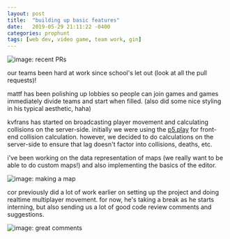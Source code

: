 ```yaml
---
layout: post
title:  "building up basic features"
date:   2019-05-29 21:11:22 -0400
categories: prophunt
tags: [web dev, video game, team work, gin]
---
```


![image: recent PRs][lots-of-prs]

our teams been hard at work since school's let out (look at all the pull requests)! 

mattf has been polishing up lobbies so people can join games and games immediately divide teams and start when filled. (also did some nice styling in his typical aesthetic, haha)

kvfrans has started on broadcasting player movement and calculating collisions on the server-side. initially we were using the [p5.play](http://molleindustria.github.io/p5.play/) for front-end collision calculation. however, we decided to do calculations on the server-side to ensure that lag doesn't factor into collisions, deaths, etc. 

i've been working on the data representation of maps (we really want to be able to do custom maps!) and also implementing the basics of the editor.

![image: making a map][map-updates]

cor previously did a lot of work earlier on setting up the project and doing realtime multiplayer movement. for now, he's taking a break as he starts interning, but also sending us a lot of good code review comments and suggestions.

<!--more-->

![image: great comments][pr-comments]

[lots-of-prs]: {{site.baseurl}}/assets/prophunt-20190529-1.png
[map-updates]: {{site.baseurl}}/assets/prophunt-20190529-2.gif
[pr-comments]: {{site.baseurl}}/assets/prophunt-20190529-3.png